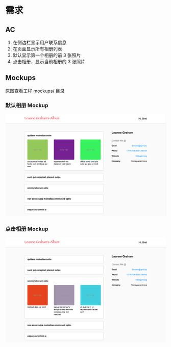 # 需求

## AC

1. 在侧边栏显示用户联系信息
2. 在页面显示所有相册列表
3. 默认显示第一个相册的前 3 张照片
4. 点击相册，显示当前相册的 3 张照片

## Mockups

原图查看工程 mockups/ 目录

### 默认相册 Mockup

![默认相册](mockups/默认相册.png)

### 点击相册 Mockup

![点击相册](mockups/点击相册.png)
